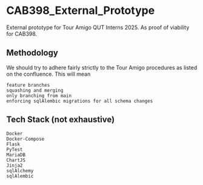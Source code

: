 # CAB398_External_Prototype
External prototype for Tour Amigo QUT Interns 2025. As proof of viability for CAB398. 

## Methodology
We should try to adhere fairly strictly to the Tour Amigo procedures as listed on the confluence.
This will mean
```
feature branches
squashing and merging
only branching from main 
enforcing sqlAlembic migrations for all schema changes
```

## Tech Stack (not exhaustive)
```
Docker
Docker-Compose
Flask
PyTest
MariaDB
ChartJS
Jinja2
sqlAlchemy
sqlAlembic
```
